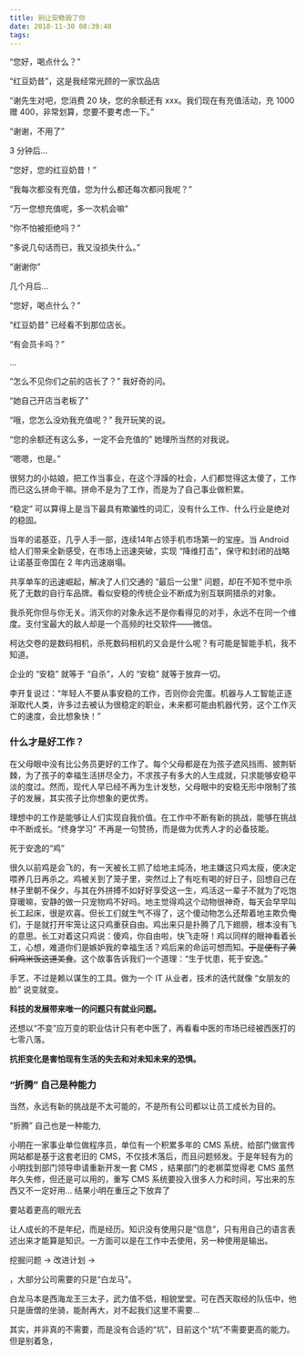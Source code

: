 ```yaml
---
title: 别让安稳毁了你
date: 2018-11-30 08:39:40
tags:
---
```




“您好，喝点什么？”

“红豆奶昔”，这是我经常光顾的一家饮品店

“谢先生对吧，您消费 20 块，您的余额还有 xxx。我们现在有充值活动，充 1000 赠 400，非常划算，您要不要考虑一下。”

“谢谢，不用了”

3 分钟后...

“您好，您的红豆奶昔！”

“我每次都没有充值，您为什么都还每次都问我呢？”

“万一您想充值呢，多一次机会嘛”

“你不怕被拒绝吗？”

“多说几句话而已，我又没损失什么。”

“谢谢你”

几个月后...

“您好，喝点什么？”

“红豆奶昔” 已经看不到那位店长。

“有会员卡吗？”

...

“怎么不见你们之前的店长了？” 我好奇的问。

“她自己开店当老板了”

“哦，您怎么没劝我充值呢？” 我开玩笑的说。

“您的余额还有这么多，一定不会充值的” 她理所当然的对我说。

“嗯嗯，也是。”

很努力的小姑娘，把工作当事业，在这个浮躁的社会，人们都觉得这太傻了，工作而已这么拼命干嘛。拼命不是为了工作，而是为了自己事业做积累。

“稳定” 可以算得上是当下最具有欺骗性的词汇，没有什么工作、什么行业是绝对的稳固。

当年的诺基亚，几乎人手一部，连续14年占领手机市场第一的宝座。当 Android 给人们带来全新感受，在市场上迅速突破，实现 “降维打击”，保守和封闭的战略让诺基亚帝国在 2 年内迅速崩塌。

共享单车的迅速崛起，解决了人们交通的 “最后一公里” 问题，却在不知不觉中杀死了无数的自行车品牌。看似安稳的传统企业不断成为别互联网猎杀的对象。

我杀死你但与你无关。消灭你的对象永远不是你看得见的对手，永远不在同一个维度。支付宝最大的敌人却是一个高频的社交软件——微信。

柯达交卷的是数码相机，杀死数码相机的又会是什么呢？有可能是智能手机，我不知道。

企业的 “安稳” 就等于 “自杀”，人的 “安稳” 就等于放弃一切。

李开复说过：“年轻人不要从事安稳的工作，否则你会完蛋。机器与人工智能正逐渐取代人类，许多过去被认为很稳定的职业，未来都可能由机器代劳，这个工作灭亡的速度，会比想象快！”

### 什么才是好工作？

在父母眼中没有比公务员更好的工作了。每个父母都是在为孩子遮风挡雨、披荆斩棘，为了孩子的幸福生活拼尽全力，不求孩子有多大的人生成就，只求能够安稳平淡的度过。然而，现代人早已经不再为生计发愁，父母眼中的安稳无形中限制了孩子的发展，其实孩子比你想象的更优秀。

理想中的工作是能够让人们实现自我价值。在工作中不断有新的挑战，能够在挑战中不断成长。“终身学习” 不再是一句赞扬，而是做为优秀人才的必备技能。

死于安逸的“鸡”

很久以前鸡是会飞的，有一天被长工抓了给地主炖汤，地主嫌这只鸡太瘦，便决定喂养几日再杀之。鸡被关到了笼子里，突然过上了有吃有喝的好日子，回想自己在林子里朝不保夕，与其在外拼搏不如好好享受这一生，鸡活这一辈子不就为了吃饱穿暖嘛，安静的做一只宠物鸡不好吗。地主觉得鸡这个动物很神奇，每天会早早叫长工起床，很是欢喜。但长工们就生气不得了，这个傻动物怎么还帮着地主欺负俺们，于是就打开牢笼让这只鸡重获自由。鸡出来只是扑腾了几下翅膀，根本没有飞的意思。长工对着这只鸡说：傻鸡，你自由啦，快飞走呀！鸡以同样的眼神看着长工，心想，难道你们是嫉妒我的幸福生活？鸡后来的命运可想而知。~~于是便有了黄焖鸡米饭这道美食~~。这个故事告诉我们一个道理：“生于忧患，死于安逸。”

手艺，不过是赖以谋生的工具。做为一个 IT 从业者，技术的迭代就像 “女朋友的脸” 说变就变。

**科技的发展带来唯一的问题只有就业问题。**

还想以“不变”应万变的职业估计只有老中医了，再看看中医的市场已经被西医打的七零八落。

**抗拒变化是害怕现有生活的失去和对未知未来的恐惧。**

### “折腾” 自己是种能力

当然，永远有新的挑战是不太可能的，不是所有公司都以让员工成长为目的。

“折腾” 自己也是一种能力, 

小明在一家事业单位做程序员，单位有一个积累多年的 CMS 系统，给部门做宣传网站都是基于这套老旧的 CMS，不仅技术落后，而且问题频发。于是年轻有为的小明找到部门领导申请重新开发一套 CMS ，结果部门的老梆菜觉得老 CMS 虽然年久失修，但还是可以用的，重写 CMS 系统要投入很多人力和时间，写出来的东西又不一定好用... 结果小明在重压之下放弃了

要站着更高的眼光去

让人成长的不是年纪，而是经历。知识没有使用只是“信息”，只有用自己的语言表述出来才能算是知识。一方面可以是在工作中去使用，另一种使用是输出。



挖掘问题 -> 改进计划 -> 





，大部分公司需要的只是“白龙马”。

白龙马本是西海龙王三太子，武力值不低，相貌堂堂。可在西天取经的队伍中，他只是唐僧的坐骑，能耐再大，对不起我们这里不需要...

其实，并非真的不需要，而是没有合适的“坑”，目前这个“坑”不需要更高的能力。但是别着急，









